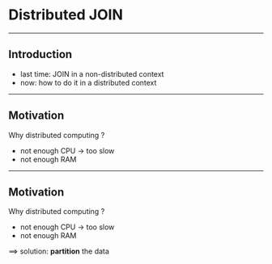 # Distributed JOIN

---

## Introduction

- last time: JOIN in a non-distributed context
- now: how to do it in a distributed context

---

## Motivation

Why distributed computing ?

- not enough CPU -> too slow
- not enough RAM

---

## Motivation

Why distributed computing ?

- not enough CPU -> too slow
- not enough RAM

==> solution: **partition** the data





